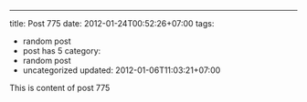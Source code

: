 ---
title: Post 775
date: 2012-01-24T00:52:26+07:00
tags:
  - random post
  - post has 5
category:
  - random post
  - uncategorized
updated: 2012-01-06T11:03:21+07:00

This is content of post 775